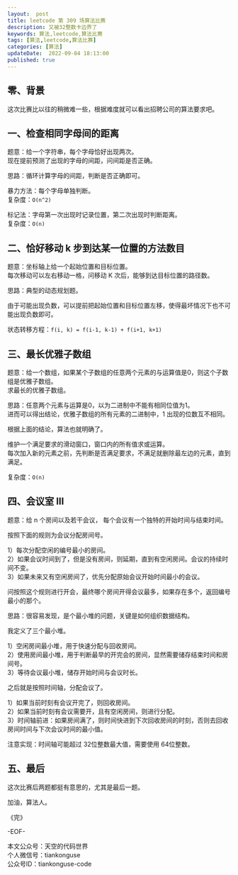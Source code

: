 ```yaml
---   
layout:  post  
title: leetcode 第 309 场算法比赛
description: 又被32整数卡边界了    
keywords: 算法,leetcode,算法比赛  
tags: [算法,leetcode,算法比赛]    
categories: [算法]  
updateDate:  2022-09-04 18:13:00  
published: true  
---  
```



## 零、背景  


这次比赛比以往的稍微难一些，根据难度就可以看出招聘公司的算法要求吧。  


## 一、检查相同字母间的距离  


题意：给一个字符串，每个字母恰好出现两次。  
现在提前预测了出现的字母的间距，问间距是否正确。  


思路：循环计算字母的间距，判断是否正确即可。  



暴力方法：每个字母单独判断。  
复杂度：`O(n^2)`  


标记法：字母第一次出现时记录位置，第二次出现时判断距离。  
复杂度：`O(n)`  


## 二、恰好移动 k 步到达某一位置的方法数目  


题意：坐标轴上给一个起始位置和目标位置。  
每次移动可以左右移动一格，问移动 K 次后，能够到达目标位置的路径数。  


思路：典型的动态规划题。  


由于可能出现负数，可以提前把起始位置和目标位置左移，使得最坏情况下也不可能出现负数即可。  


状态转移方程：`f(i, k) = f(i-1, k-1) + f(i+1, k+1)`  


## 三、最长优雅子数组  


题意：给一个数组，如果某个子数组的任意两个元素的与运算值是0，则这个子数组是优雅子数组。  
求最长的优雅子数组。  


思路：任意两个元素与运算是0，以为二进制中不能有相同位值为1。  
进而可以得出结论，优雅子数组的所有元素的二进制中，1 出现的位数互不相同。  


根据上面的结论，算法也就明确了。  


维护一个满足要求的滑动窗口，窗口内的所有值求或运算。  
每次加入新的元素之前，先判断是否满足要求，不满足就删除最左边的元素，直到满足。  


复杂度：`O(n)`  


## 四、会议室 III  


题意：给 n 个房间以及若干会议， 每个会议有一个独特的开始时间与结束时间。  


按照下面的规则为会议分配房间号。  


1）每次分配空闲的编号最小的房间。  
2）如果会议时间到了，但是没有房间，则延期，直到有空闲房间。会议的持续时间不变。  
3）如果未来又有空闲房间了，优先分配原始会议开始时间最小的会议。    


问按照这个规则进行开会，最终哪个房间开得会议最多，如果存在多个，返回编号最小的那个。  



思路：很容易发现，是个最小堆的问题，关键是如何组织数据结构。  


我定义了三个最小堆。  


1）空闲房间最小堆，用于快速分配与回收房间。  
2）使用房间最小堆，用于判断最早的开完会的房间，显然需要储存结束时间和房间号。  
3）等待会议最小堆，储存开始时间与会议时长。  


之后就是按照时间轴，分配会议了。  


1）如果当前时刻有会议开完了，则回收房间。  
2）如果当前时刻有会议需要开，且有空闲房间，则进行分配。  
3）时间轴前进：如果房间满了，则时间快进到下次回收房间的时刻，否则去回收房间时间与下次会议时间的最小值。  


注意实现：时间轴可能超过 32位整数最大值，需要使用 64位整数。  


## 五、最后  


这次比赛后两题都挺有意思的，尤其是最后一题。  




加油，算法人。  


《完》  


-EOF-  



本文公众号：天空的代码世界  
个人微信号：tiankonguse  
公众号ID：tiankonguse-code  
  

